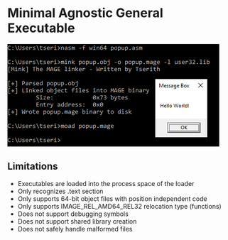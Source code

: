 # Minimal Agnostic General Executable

![](img/example.PNG)



## Limitations

- Executables are loaded into the process space of the loader
- Only recognizes .text section
- Only supports 64-bit object files with position independent code
- Only supports IMAGE_REL_AMD64_REL32 relocation type (functions)
- Does not support debugging symbols
- Does not support shared library creation
- Does not safely handle malformed files